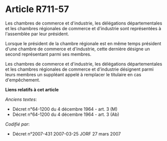 # Article R711-57

Les chambres de commerce et d'industrie, les délégations départementales et les chambres régionales de commerce et
d'industrie sont représentées à l'assemblée par leur président.

Lorsque le président de la chambre régionale est en même temps président d'une chambre de commerce et d'industrie, cette
dernière désigne un second représentant parmi ses membres.

Les chambres de commerce et d'industrie, les délégations départementales et les chambres régionales de commerce et
d'industrie désignent parmi leurs membres un suppléant appelé à remplacer le titulaire en cas d'empêchement.

**Liens relatifs à cet article**

_Anciens textes_:

  - Décret n°64-1200 du 4 décembre 1964 - art. 3 (M)
  - Décret n°64-1200 du 4 décembre 1964 - art. 3 (Ab)

_Codifié par_:

  - Décret n°2007-431 2007-03-25 JORF 27 mars 2007
